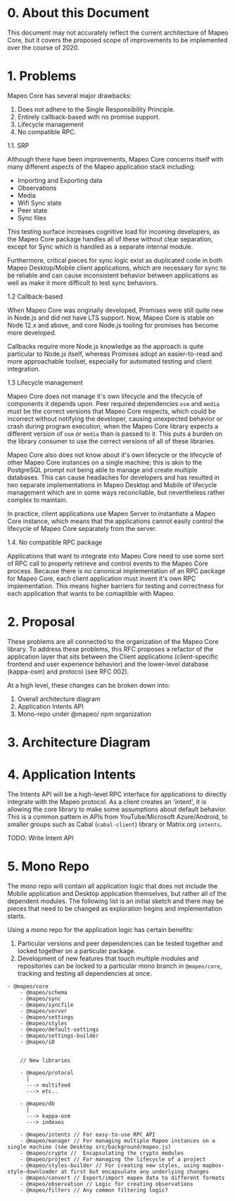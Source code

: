 # 0. About this Document

This document may not accurately reflect the current architecture of 
Mapeo Core, but it covers the proposed scope of improvements to be
implemented over the course of 2020.


# 1. Problems

Mapeo Core has several major drawbacks:

1. Does not adhere to the Single Responsibility Principle.
1. Entirely callback-based with no promise support.
1. Lifecycle management
1. No compatible RPC.

1.1. SRP

Although there have been improvements, Mapeo Core concerns itself with many
different aspects of the Mapeo application stack including:

* Importing and Exporting data
* Observations
* Media
* Wifi Sync state
* Peer state
* Sync files

This testing surface increases cognitive load for incoming developers, as the
Mapeo Core package handles all of these without clear separation, except for
Sync which is handled as a separate internal module. 

Furthermore, critical pieces for sync logic exist as duplicated code in both Mapeo
Desktop/Mobile client applications, which are necessary for sync to be reliable
and can cause inconsistent behavior between applications as well as make it
more difficult to test sync behaviors.

1.2 Callback-based

When Mapeo Core was originally developed, Promises were still quite new in
Node.js and did not have LTS support. Now, Mapeo Core is stable on Node
12.x and above, and core Node.js tooling for promises has become more
developed.

Callbacks require more Node.js knowledge as the approach is quite particular to
Node.js itself, whereas Promises adopt an easier-to-read and more approachable
toolset, especially for automated testing and client integration.

1.3 Lifecycle management

Mapeo Core does not manage it's own lifecycle and the lifecycle of components
it depends upon. Peer required dependencies `osm` and `media` must be the
correct versions that Mapeo Core respects, which could be incorrect without
notifying the developer, causing unexpected behavior or crash during program
execution, when the Mapeo Core library expects a different version of `osm` or
`media` than is passed to it. This puts a burden on the library consumer to use
the correct versions of all of these libraries. 

Mapeo Core also does not know about it's own lifecycle or the lifecycle of
other Mapeo Core instances on a single machine; this is akin to the PostgreSQL
prompt not being able to manage and create multiple databases. This can cause
headaches for developers and has resulted in two separate implementations in
Mapeo Desktop and Mobile of lifecycle management which are in some ways
reconcilable, but nevertheless rather complex to maintain.

In practice, client applications use Mapeo Server to instantiate a Mapeo Core
instance, which means that the applications cannot easily control the lifecycle
of Mapeo Core separately from the server.

1.4. No compatible RPC package

Applications that want to integrate into Mapeo Core need to use some sort of
RPC call to properly retrieve and control events to the Mapeo Core process.
Because there is no canonical implementation of an RPC package for Mapeo Core,
each client application must invent it's own RPC implementation. This means
higher barriers for testing and correctness for each application that wants to
be comaptible with Mapeo.

# 2. Proposal

These problems are all connected to the organization of the Mapeo Core library.
To address these problems, this RFC proposes a refactor of the application
layer that sits between the Client applications (client-specific frontend and user experience behavior) and the lower-level database (kappa-osm) and protocol (see RFC 002).

At a high level, these changes can be broken down into:

1. Overall architecture diagram
1. Application Intents API
1. Mono-repo under @mapeo/ npm organization


# 3. Architecture Diagram

# 4. Application Intents

The Intents API will be a high-level RPC interface for applications to directly
integrate with the Mapeo protocol. As a client creates an 'intent', it is
allowing the core library to make some assumptions about default behavior. This
is a common pattern in APIs from YouTube/Microsoft Azure/Android, to smaller
groups such as Cabal (`cabal-client`) library or Matrix.org `intents`.

TODO: Write Intent API


# 5. Mono Repo 

The mono repo will contain all application logic that does not include the
Mobile application and Desktop application themselves, but rather all of the
dependent modules. The following list is an initial sketch and there may be
pieces that need to be changed as exploration begins and implementation starts.

Using a mono repo for the application logic has certain benefits:

1. Particular versions and peer dependencies can be tested together and locked
   together on a particular package.
2. Development of new features that touch multiple modules and repositories can
   be locked to a particular mono branch in `@mapeo/core`, tracking and testing
   all dependencies at once.

```
- @mapeo/core
    - @mapeo/schema
    - @mapeo/sync
    - @mapeo/syncfile
    - @mapeo/server
    - @mapeo/settings
    - @mapeo/styles
    - @mapeo/default-settings
    - @mapeo/settings-builder
    - @mapeo/iD


    // New libraries

    - @mapeo/protocol
      |
      ---> multifeed
      ---> etc..

    - @mapeo/db
      |
      ---> kappa-osm
      ---> indexes

    - @mapeo/intents // For easy-to-use RPC API
    - @mapeo/manager // For managing multiple Mapeo instances on a single machine (see Desktop src/background/mapeo.js)
    - @mapeo/crypto //  Encapsulating the crypto modules
    - @mapeo/project // For managing the lifecycle of a project 
    - @mapeo/styles-builder // For creating new styles, using mapbox-style-downloader at first but encapsulate any underlying changes 
    - @mapeo/convert // Export/import mapeo data to different formats
    - @mapeo/observation // Logic for creating observations
    - @mapeo/filters // Any common filtering logic?
```
